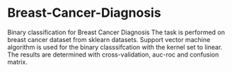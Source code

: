 # Breast-Cancer-Diagnosis
Binary classification for Breast Cancer Diagnosis
The task is performed on breast cancer dataset from sklearn datasets.
Support vector machine algorithm is used for the binary classsifcation
with the kernel set to linear. The results are determined with cross-validation,
auc-roc and confusion matrix.
